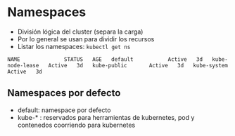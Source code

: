 # Namespaces
- División lógica del cluster (separa  la carga)
- Por lo general se usan para dividir los recursos
- Listar los namespaces: `kubectl get ns`  

`
NAME              STATUS   AGE  
default           Active   3d  
kube-node-lease   Active   3d  
kube-public       Active   3d  
kube-system       Active   3d  
`
## Namespaces por defecto
- default: namespace por defecto
- kube-* : reservados para herramientas de kubernetes, pod y contenedos coorriendo para kubernetes